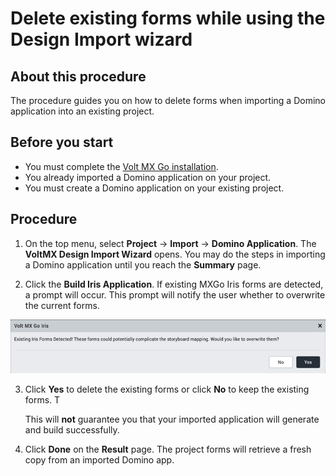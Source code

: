 # Delete existing forms while using the Design Import wizard

## About this procedure

The procedure guides you on how to delete forms when importing a Domino application into an existing project.

## Before you start

- You must complete the [Volt MX Go installation](../tutorials/installation.md).
- You already imported a Domino application on your project.
- You must create a Domino application on your existing project.


## Procedure

1. On the top menu, select **Project** &rarr; **Import** &rarr; **Domino Application**. The **VoltMX Design Import Wizard** opens. You may do the steps in importing a Domino application until you reach the  **Summary** page.

2. Click the **Build Iris Application**. If existing MXGo Iris forms are detected, a prompt will occur. This prompt will notify the user whether to overwrite the current forms.

 ![Screenshot](../assets/images/dideleteform.png)

3. Click **Yes** to delete the existing forms or click **No** to keep the existing forms. T

    This will **not** guarantee you that your imported application will generate and build successfully.

5. Click **Done** on the **Result** page. The project forms will retrieve a fresh copy from an imported Domino app.

